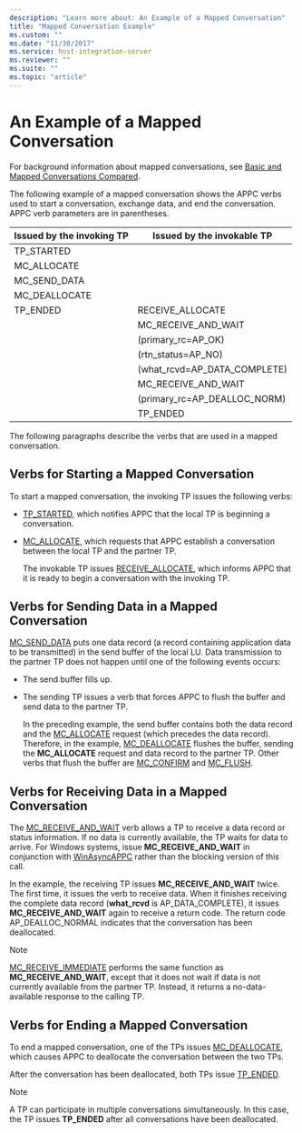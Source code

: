 ```yaml
---
description: "Learn more about: An Example of a Mapped Conversation"
title: "Mapped Conversation Example"
ms.custom: ""
ms.date: "11/30/2017"
ms.service: host-integration-server
ms.reviewer: ""
ms.suite: ""
ms.topic: "article"
---
```

# An Example of a Mapped Conversation
For background information about mapped conversations, see [Basic and Mapped Conversations Compared](../core/basic-and-mapped-conversations-compared2.md).  
  
 The following example of a mapped conversation shows the APPC verbs used to start a conversation, exchange data, and end the conversation. APPC verb parameters are in parentheses.  
  
|Issued by the invoking TP|Issued by the invokable TP|  
|-------------------------------|--------------------------------|  
|TP_STARTED||  
|MC_ALLOCATE||  
|MC_SEND_DATA||  
|MC_DEALLOCATE||  
|TP_ENDED|RECEIVE_ALLOCATE|  
||MC_RECEIVE_AND_WAIT|  
||(primary_rc=AP_OK)|  
||(rtn_status=AP_NO)|  
||(what_rcvd=AP_DATA_COMPLETE)|  
||MC_RECEIVE_AND_WAIT|  
||(primary_rc=AP_DEALLOC_NORM)|  
||TP_ENDED|  
  
 The following paragraphs describe the verbs that are used in a mapped conversation.  
  
## Verbs for Starting a Mapped Conversation  
 To start a mapped conversation, the invoking TP issues the following verbs:  
  
- [TP_STARTED](tp-started2.md), which notifies APPC that the local TP is beginning a conversation.  
  
- [MC_ALLOCATE](mc-allocate2.md), which requests that APPC establish a conversation between the local TP and the partner TP.  
  
  The invokable TP issues [RECEIVE_ALLOCATE](receive-allocate1.md), which informs APPC that it is ready to begin a conversation with the invoking TP.  
  
## Verbs for Sending Data in a Mapped Conversation  
 [MC_SEND_DATA](mc-send-data1.md) puts one data record (a record containing application data to be transmitted) in the send buffer of the local LU. Data transmission to the partner TP does not happen until one of the following events occurs:  
  
- The send buffer fills up.  
  
- The sending TP issues a verb that forces APPC to flush the buffer and send data to the partner TP.  
  
  In the preceding example, the send buffer contains both the data record and the [MC_ALLOCATE](./mc-allocate2.md) request (which precedes the data record). Therefore, in the example, [MC_DEALLOCATE](./mc-deallocate2.md) flushes the buffer, sending the **MC_ALLOCATE** request and data record to the partner TP. Other verbs that flush the buffer are [MC_CONFIRM](./mc-confirm2.md) and [MC_FLUSH](./mc-flush1.md).  
  
## Verbs for Receiving Data in a Mapped Conversation  
 The [MC_RECEIVE_AND_WAIT](./mc-receive-and-wait2.md) verb allows a TP to receive a data record or status information. If no data is currently available, the TP waits for data to arrive. For Windows systems, issue **MC_RECEIVE_AND_WAIT** in conjunction with [WinAsyncAPPC](./winasyncappc1.md) rather than the blocking version of this call.  
  
 In the example, the receiving TP issues **MC_RECEIVE_AND_WAIT** twice. The first time, it issues the verb to receive data. When it finishes receiving the complete data record (**what_rcvd** is AP_DATA_COMPLETE), it issues **MC_RECEIVE_AND_WAIT** again to receive a return code. The return code AP_DEALLOC_NORMAL indicates that the conversation has been deallocated.  
  
> [!NOTE]
>  [MC_RECEIVE_IMMEDIATE](./mc-receive-immediate2.md) performs the same function as **MC_RECEIVE_AND_WAIT**, except that it does not wait if data is not currently available from the partner TP. Instead, it returns a no-data-available response to the calling TP.  
  
## Verbs for Ending a Mapped Conversation  
 To end a mapped conversation, one of the TPs issues [MC_DEALLOCATE](./mc-deallocate2.md), which causes APPC to deallocate the conversation between the two TPs.  
  
 After the conversation has been deallocated, both TPs issue [TP_ENDED](./tp-ended1.md).  
  
> [!NOTE]
>  A TP can participate in multiple conversations simultaneously. In this case, the TP issues **TP_ENDED** after all conversations have been deallocated.
